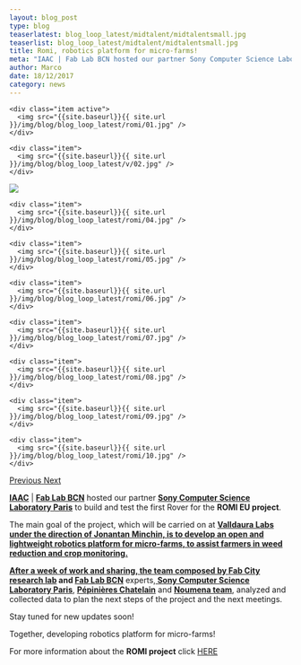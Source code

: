 ```yaml
---
layout: blog_post
type: blog
teaserlatest: blog_loop_latest/midtalent/midtalentsmall.jpg
teaserlist: blog_loop_latest/midtalent/midtalentsmall.jpg
title: Romi, robotics platform for micro-farms!
meta: "IAAC | Fab Lab BCN hosted our partner Sony Computer Science Laboratory Paris to build and test the first Rover for the ROMI EU project."
author: Marco
date: 18/12/2017 
category: news
---
```


<!--<img src= "http://www.fablabbcn.org/img/blog/blog_loop_latest/openday17/openday171.jpg" align="middle"> 
<br>



<!----- Image Slider ----------------------------- Image Slider -------------->


<div id="carousel-example-generic" class="carousel slide" data-ride="carousel">

<!--------------- Wrapper for slides --------------->

  <div class="carousel-inner" role="listbox">
   
    <div class="item active">
      <img src="{{site.baseurl}}{{ site.url }}/img/blog/blog_loop_latest/romi/01.jpg" />
    </div>
    
    <div class="item">
      <img src="{{site.baseurl}}{{ site.url }}/img/blog/blog_loop_latest/v/02.jpg" />
    </div>

  <div class="item">
      <img src="{{site.baseurl}}{{ site.url }}/img/blog/blog_loop_latest/romi/03.jpg" />
    </div>
    
    <div class="item">
      <img src="{{site.baseurl}}{{ site.url }}/img/blog/blog_loop_latest/romi/04.jpg" />
    </div>
    
    <div class="item">
      <img src="{{site.baseurl}}{{ site.url }}/img/blog/blog_loop_latest/romi/05.jpg" />
    </div>
    
    <div class="item">
      <img src="{{site.baseurl}}{{ site.url }}/img/blog/blog_loop_latest/romi/06.jpg" />
    </div>
    
    <div class="item">
      <img src="{{site.baseurl}}{{ site.url }}/img/blog/blog_loop_latest/romi/07.jpg" />
    </div>
    
    <div class="item">
      <img src="{{site.baseurl}}{{ site.url }}/img/blog/blog_loop_latest/romi/08.jpg" />
    </div>
    
    <div class="item">
      <img src="{{site.baseurl}}{{ site.url }}/img/blog/blog_loop_latest/romi/09.jpg" />
    </div>
    
    <div class="item">
      <img src="{{site.baseurl}}{{ site.url }}/img/blog/blog_loop_latest/romi/10.jpg" />
    </div>
</div>

<!-------------------- Controls --------------------->

  <a class="left carousel-control" href="#carousel-example-generic" role="button" data-slide="prev">
    <span class="glyphicon glyphicon-chevron-left" aria-hidden="true"></span>
    <span class="sr-only">Previous</span>
  </a>
  <a class="right carousel-control" href="#carousel-example-generic" role="button" data-slide="next">
    <span class="glyphicon glyphicon-chevron-right" aria-hidden="true"></span>
    <span class="sr-only">Next</span>
  </a>
</div>


<p><strong><a href="https://iaac.net/" target="blank">IAAC</a></strong> | <strong><a href="https://fablabbcn.org/index.html" target="blank">Fab Lab BCN</a></strong> hosted our partner <strong><a href="https://www.csl.sony.fr/" target="blank"> Sony Computer Science Laboratory Paris</a></strong> to build and test the first Rover for the <strong>ROMI EU project</strong>.</p>

<p>The main goal of the project, which will be carried on at <strong><a href="https://iaac.net/" target="blank">Valldaura Labs under the direction of <strong><a href="https://iaac.net/" target="blank">Jonantan Minchin, is to develop an open and lightweight robotics platform for micro-farms, to assist farmers in weed reduction and crop monitoring.</p>

<p>After a week of work and sharing, the team composed by <a href="https://fablabbcn.org/index.html" target="blank">Fab City research lab</a></strong> and <a href="https://fablabbcn.org/index.html" target="blank">Fab Lab BCN</a></strong> experts,<strong><a href="https://www.csl.sony.fr/" target="blank"> Sony Computer Science Laboratory Paris</a></strong>, <strong><a href="http://www.pepinieres-chatelain.com/" target="blank">Pépinières Chatelain</a></strong> and <strong><a href="https://noumena.io/" target="blank">Noumena team</a></strong>, analyzed and collected data to plan the next steps of the project and the next meetings. 

<p>Stay tuned for new updates soon!</p>

<p>Together, developing robotics platform for micro-farms!</p>

<p>For more information about the <strong>ROMI project</strong> click <a href="http://www.bcd.es/es/page.asp?id=403" target="blank">HERE</a> </p>






 